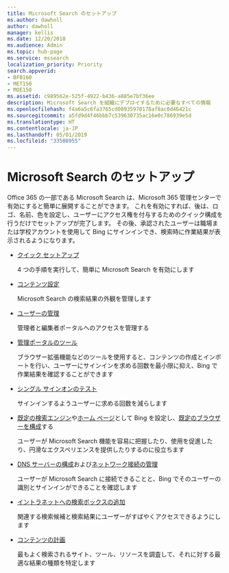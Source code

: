 ```yaml
---
title: Microsoft Search のセットアップ
ms.author: dawholl
author: dawholl
manager: kellis
ms.date: 12/20/2018
ms.audience: Admin
ms.topic: hub-page
ms.service: mssearch
localization_priority: Priority
search.appverid:
- BFB160
- MET150
- MOE150
ms.assetid: c989562e-525f-4922-b436-a885e7bf36ee
description: Microsoft Search を組織にデプロイするために必要なすべての情報
ms.openlocfilehash: f4a6a5c6fa3765cd08935970178af8ac0d46421c
ms.sourcegitcommit: a5fd9d4f46bbb7c539630735ac16e0c786939e5d
ms.translationtype: HT
ms.contentlocale: ja-JP
ms.lasthandoff: 05/01/2019
ms.locfileid: "33508955"
---
```

# <a name="set-up-microsoft-search"></a>Microsoft Search のセットアップ

Office 365 の一部である Microsoft Search は、Microsoft 365 管理センターで有効にすると簡単に展開することができます。 これを有効にすれば、後は、ロゴ、名前、色を設定し、ユーザーにアクセス権を付与するためのクイック構成を行うだけでセットアップが完了します。 その後、承認されたユーザーは職場または学校アカウントを使用して Bing にサインインでき、検索時に作業結果が表示されるようになります。

- [クイック セットアップ](quick-set-up.md)
    
    4 つの手順を実行して、簡単に Microsoft Search を有効にします

- [コンテンツ設定](content-settings.md)
    
    Microsoft Search の検索結果の外観を管理します
    
- [ユーザーの管理](add-users.md)
    
    管理者と編集者ポータルへのアクセスを管理する
    
- [管理ポータルのツール](admin-portal-tools.md)
    
    ブラウザー拡張機能などのツールを使用すると、コンテンツの作成とインポートを行い、ユーザーにサインインを求める回数を最小限に抑え、Bing で作業結果を確認することができます
    
- [シングル サインオンのテスト](test-single-sign-on.md)
    
    サインインするようユーザーに求める回数を減らします
    
- [既定の検索エンジン](set-default-search-engine.md)や[ホーム ページ](set-default-homepage.md)として Bing を設定し、[既定のブラウザーを構成](set-default-browser.md)する
    
    ユーザーが Microsoft Search 機能を容易に把握したり、使用を促進したり、円滑なエクスペリエンスを提供したりするのに役立ちます
    
- [DNS サーバーの構成](advanced-dns-configuration.md)および[ネットワーク接続の管理](manage-network-connections.md)
    
    ユーザーが Microsoft Search に接続できることと、Bing でそのユーザーの識別とサインインができることを確認します

- [イントラネットへの検索ボックスの追加](add-a-search-box-to-your-intranet-site.md)

    関連する検索候補と検索結果にユーザーがすばやくアクセスできるようにします

- [コンテンツの計画](plan-your-content.md)
    
    最もよく検索されるサイト、ツール、リソースを調査して、それに対する最適な結果の種類を特定します

  

